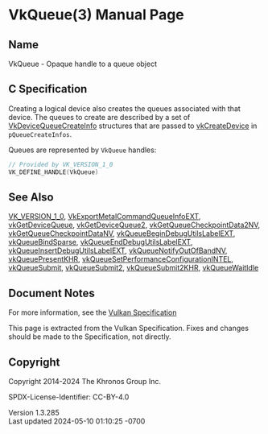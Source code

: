 # VkQueue(3) Manual Page

## Name

VkQueue - Opaque handle to a queue object



## <a href="#_c_specification" class="anchor"></a>C Specification

Creating a logical device also creates the queues associated with that
device. The queues to create are described by a set of
[VkDeviceQueueCreateInfo](https://registry.khronos.org/vulkan/specs/1.3-extensions/man/html/VkDeviceQueueCreateInfo.html) structures that
are passed to [vkCreateDevice](https://registry.khronos.org/vulkan/specs/1.3-extensions/man/html/vkCreateDevice.html) in
`pQueueCreateInfos`.

Queues are represented by `VkQueue` handles:

``` c
// Provided by VK_VERSION_1_0
VK_DEFINE_HANDLE(VkQueue)
```

## <a href="#_see_also" class="anchor"></a>See Also

[VK_VERSION_1_0](https://registry.khronos.org/vulkan/specs/1.3-extensions/man/html/VK_VERSION_1_0.html),
[VkExportMetalCommandQueueInfoEXT](https://registry.khronos.org/vulkan/specs/1.3-extensions/man/html/VkExportMetalCommandQueueInfoEXT.html),
[vkGetDeviceQueue](https://registry.khronos.org/vulkan/specs/1.3-extensions/man/html/vkGetDeviceQueue.html),
[vkGetDeviceQueue2](https://registry.khronos.org/vulkan/specs/1.3-extensions/man/html/vkGetDeviceQueue2.html),
[vkGetQueueCheckpointData2NV](https://registry.khronos.org/vulkan/specs/1.3-extensions/man/html/vkGetQueueCheckpointData2NV.html),
[vkGetQueueCheckpointDataNV](https://registry.khronos.org/vulkan/specs/1.3-extensions/man/html/vkGetQueueCheckpointDataNV.html),
[vkQueueBeginDebugUtilsLabelEXT](https://registry.khronos.org/vulkan/specs/1.3-extensions/man/html/vkQueueBeginDebugUtilsLabelEXT.html),
[vkQueueBindSparse](https://registry.khronos.org/vulkan/specs/1.3-extensions/man/html/vkQueueBindSparse.html),
[vkQueueEndDebugUtilsLabelEXT](https://registry.khronos.org/vulkan/specs/1.3-extensions/man/html/vkQueueEndDebugUtilsLabelEXT.html),
[vkQueueInsertDebugUtilsLabelEXT](https://registry.khronos.org/vulkan/specs/1.3-extensions/man/html/vkQueueInsertDebugUtilsLabelEXT.html),
[vkQueueNotifyOutOfBandNV](https://registry.khronos.org/vulkan/specs/1.3-extensions/man/html/vkQueueNotifyOutOfBandNV.html),
[vkQueuePresentKHR](https://registry.khronos.org/vulkan/specs/1.3-extensions/man/html/vkQueuePresentKHR.html),
[vkQueueSetPerformanceConfigurationINTEL](https://registry.khronos.org/vulkan/specs/1.3-extensions/man/html/vkQueueSetPerformanceConfigurationINTEL.html),
[vkQueueSubmit](https://registry.khronos.org/vulkan/specs/1.3-extensions/man/html/vkQueueSubmit.html),
[vkQueueSubmit2](https://registry.khronos.org/vulkan/specs/1.3-extensions/man/html/vkQueueSubmit2.html),
[vkQueueSubmit2KHR](https://registry.khronos.org/vulkan/specs/1.3-extensions/man/html/vkQueueSubmit2KHR.html),
[vkQueueWaitIdle](https://registry.khronos.org/vulkan/specs/1.3-extensions/man/html/vkQueueWaitIdle.html)

## <a href="#_document_notes" class="anchor"></a>Document Notes

For more information, see the <a
href="https://registry.khronos.org/vulkan/specs/1.3-extensions/html/vkspec.html#VkQueue"
target="_blank" rel="noopener">Vulkan Specification</a>

This page is extracted from the Vulkan Specification. Fixes and changes
should be made to the Specification, not directly.

## <a href="#_copyright" class="anchor"></a>Copyright

Copyright 2014-2024 The Khronos Group Inc.

SPDX-License-Identifier: CC-BY-4.0

Version 1.3.285  
Last updated 2024-05-10 01:10:25 -0700
